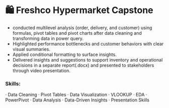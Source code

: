 # 🛍️ Freshco Hypermarket Capstone

- conducted multilevel analysis (order, delivery, and customer) using formulas, pivot tables and pivot charts after data cleaning and transforming data in power query.
- Highlighted performance bottlenecks and customer behaviors with clear visual summaries.
- Applied conditional formatting to surface insights.
- Delivered insights and suggestions to support inventory and operational decisions in a separate report(.docx) and presented to stakeholders through video presentation.

### Skills:
  · Data Cleaning · Pivot Tables · Data Visualization · VLOOKUP · EDA · PowerPivot · Data Analysis · Data-Driven Insights · Presentation Skills
